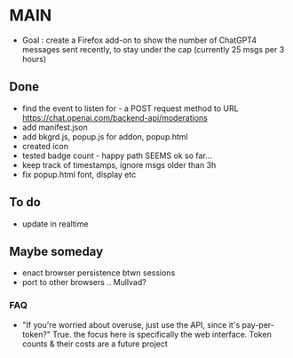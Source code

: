 # MAIN
- Goal : create a Firefox add-on to show the number of ChatGPT4 messages sent recently, to stay under the cap (currently 25 msgs per 3 hours)
## Done
- find the event to listen for - a POST request method to URL https://chat.openai.com/backend-api/moderations 
- add manifest.json
- add bkgrd.js, popup.js for addon, popup.html
- created icon
- tested badge count - happy path SEEMS ok so far...
- keep track of timestamps, ignore msgs older than 3h
- fix popup.html font, display etc

## To do
- update in realtime

## Maybe someday
- enact browser persistence btwn sessions
- port to other browsers .. Mullvad?

### FAQ
- "If you're worried about overuse, just use the API, since it's pay-per-token?" True. the focus here is specifically the web interface. Token counts & their costs are a future project 

